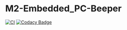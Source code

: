 # M2-Embedded_PC-Beeper
[![CI](https://github.com/harikrishnanm2411/M2-Embedded_PC-Beeper/actions/workflows/compile.yml/badge.svg)](https://github.com/harikrishnanm2411/M2-Embedded_PC-Beeper/actions/workflows/compile.yml)
[![Codacy Badge](https://app.codacy.com/project/badge/Grade/ae03617066874a63829a725ad8c1dd23)](https://www.codacy.com/gh/harikrishnanm2411/M2-Embedded_PC-Beeper/dashboard?utm_source=github.com&amp;utm_medium=referral&amp;utm_content=harikrishnanm2411/M2-Embedded_PC-Beeper&amp;utm_campaign=Badge_Grade)
